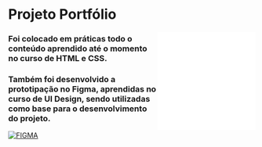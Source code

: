 # Projeto Portfólio 
<img align="right" width="200" src="../img/origami5.png">

### Foi colocado em práticas todo o conteúdo aprendido até o momento no curso de HTML e CSS.

### Também foi desenvolvido a prototipação no Figma, aprendidas no curso de UI Design, sendo utilizadas como base para o desenvolvimento do projeto.

[![FIGMA](https://img.shields.io/badge/figma-%2320232a.svg?style=for-the-badge&logo=figma&logoColor=%ea4c1d)](https://www.figma.com/file/zYHkVsK9H5ZoA21yXrVuYj/projeto-pessoal?node-id=0%3A1&t=WJAoUpqsINhCOjRl-1)
